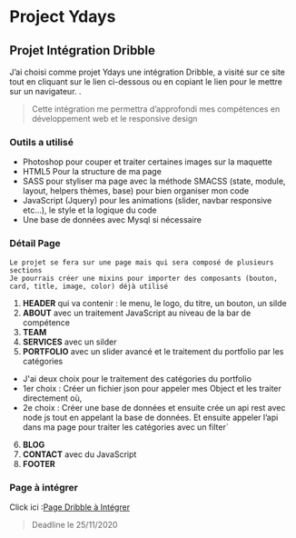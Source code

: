 # Project Ydays

## Projet Intégration Dribble

J’ai choisi comme projet Ydays une intégration Dribble, a visité sur ce site tout en cliquant sur le lien ci-dessous ou en copiant le lien pour le mettre sur un navigateur.
.
> Cette intégration me permettra d’approfondi mes compétences en développement web et le responsive design


### Outils a utilisé

* Photoshop pour couper et traiter certaines images sur la maquette
* HTML5 Pour la structure de ma page
* SASS pour styliser ma page avec la méthode SMACSS (state, module, layout, helpers thèmes, base) pour bien organiser mon code
* JavaScript (Jquery) pour les animations (slider, navbar responsive etc…), le style et la logique du code
* Une base de données avec Mysql si nécessaire


### Détail Page

```
Le projet se fera sur une page mais qui sera composé de plusieurs sections
Je pourrais créer une mixins pour importer des composants (bouton, card, title, image, color) déjà utilisé
```

1. __HEADER__ qui va contenir : le menu, le logo, du titre, un bouton, un silde
2. __ABOUT__ avec un traitement JavaScript au niveau de la bar de compétence
3. __TEAM__
4. __SERVICES__ avec un silder
5. __PORTFOLIO__ avec un slider avancé et le traitement du portfolio par les catégories
* J'ai deux choix pour le traitement des catégories du portfolio
* 1er choix : Créer un fichier json pour appeler mes Object et les traiter directement où,
* 2e choix : Créer une base de données et ensuite crée un api rest avec node js tout en appelant la base de données. Et ensuite appeler l’api dans ma page pour traiter les catégories avec un filter`
6. __BLOG__
7. __CONTACT__ avec du JavaScript
8. __FOOTER__


### Page à intégrer 
Click ici :[Page Dribble à Intégrer](https://dribbble.com/shots/1424830-Freebie-PSD-MINI-OnePage-Creative-Template/attachments/208992?mode=media)

> Deadline le 25/11/2020 
